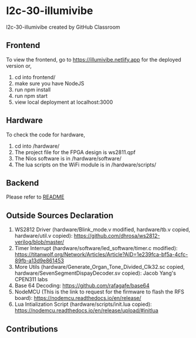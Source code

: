# l2c-30-illumivibe
l2c-30-illumivibe created by GitHub Classroom

## Frontend

To view the frontend, go to https://illumivibe.netlify.app for the deployed version or,
1. cd into frontend/
2. make sure you have NodeJS
3. run npm install
4. run npm start
5. view local deployment at localhost:3000


## Hardware

To check the code for hardware, 
1. cd into /hardware/
2. The project file for the FPGA design is ws2811.qpf
3. The Nios software is in /hardware/software/
4. The lua scripts on the WiFi module is in  /hardware/scripts/

## Backend

Please refer to [README](backend/README.md)

## Outside Sources Declaration

1. WS2812 Driver (hardware/Blink_mode.v modified, hardware/tb.v copied, hardware/util.v copied): https://github.com/dhrosa/ws2812-verilog/blob/master/
2. Timer Interrupt (hardware/software/led_software/timer.c modified): https://titanwolf.org/Network/Articles/Article?AID=1e239fca-bf5a-4cfc-89fb-a13d9e861453
3. More Utils (hardware/Generate_Organ_Tone_Divided_Clk32.sc copied, hardware/SevenSegmentDispayDecoder.sv copied): Jacob Yang's CPEN311 labs
4. Base 64 Decoding: https://github.com/rafagafe/base64
5. NodeMCU (This is the link to request for the firmware to flash the RFS board): https://nodemcu.readthedocs.io/en/release/
6. Lua Intialization Script (hardware/scripts/init.lua copied): https://nodemcu.readthedocs.io/en/release/upload/#initlua

## Contributions

